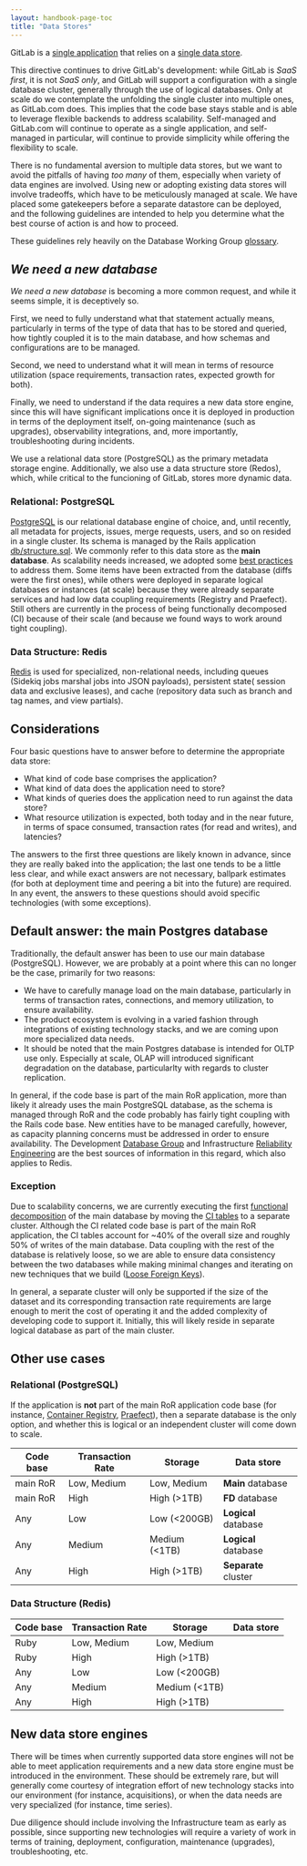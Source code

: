 ```yaml
---
layout: handbook-page-toc
title: "Data Stores"
---
```


GitLab is a [single application](https://about.gitlab.com/handbook/product/single-application/) that relies on a [single data store](https://about.gitlab.com/handbook/product/single-application/#single-data-store).

This directive continues to drive GitLab's development: while GitLab is *SaaS first*, it is not *SaaS only*, and GitLab will support a configuration with a single database cluster, generally through the use of logical databases. Only at scale do we contemplate the unfolding the single cluster into multiple ones, as GitLab.com does. This implies that the code base stays stable and is able to leverage flexible backends to address scalability. Self-managed and GitLab.com will continue to operate as a single application, and self-managed in particular, will continue to provide simplicity while offering the flexibility to scale.

There is no fundamental aversion to multiple data stores, but we want to avoid the pitfalls of having *too many* of them, especially when variety of data engines are involved. Using new or adopting existing data stores will involve tradeoffs, which have to be meticulously managed at scale. We have placed some gatekeepers before a separate datastore can be deployed, and the following guidelines are intended to help you determine what the best course of action is and how to proceed.

These guidelines rely heavily on the Database Working Group [glossary](/company/team/structure/working-groups/database-scalability/#glossary).

## *We need a new database*

*We need a new database* is becoming a more common request, and while it seems simple, it is deceptively so.

First, we need to fully understand what that statement actually means, particularly in terms of the type of data that has to be stored and queried, how tightly coupled it is to the main database, and how schemas and configurations are to be managed. 

Second, we need to understand what it will mean in terms of resource utilization (space requirements, transaction rates, expected growth for both). 

Finally, we need to understand if the data requires a new data store engine, since this will have significant implications once it is deployed in production in terms of the deployment itself, on-going maintenance (such as upgrades), observability integrations, and, more importantly, troubleshooting during incidents.

We use a relational data store (PostgreSQL) as the primary metadata storage engine. Additionally, we also use a data structure store (Redos), which, while critical to the funcioning of GitLab, stores more dynamic data.

### Relational: PostgreSQL

[PostgreSQL](https://docs.gitlab.com/ee/development/scalability.html#postgresql) is our relational database engine of choice, and, until recently, all metadata for projects, issues, merge requests, users, and so on resided in a single cluster. Its schema is managed by the Rails application [db/structure.sql](https://gitlab.com/gitlab-org/gitlab/-/blob/master/db/structure.sql). We commonly refer to this data store as the **main database**. As scalability needs increased, we adopted some [best practices](https://about.gitlab.com/handbook/engineering/architecture/practice/scalability/) to address them. Some items have been extracted from the database (diffs were the first ones), while others were deployed in separate logical databases or instances (at scale) because they were already separate services and had low data coupling requirements (Registry and Praefect). Still others are currently in the process of being functionally decomposed (CI) because of their scale (and because we found ways to work around tight coupling).

### Data Structure: Redis

[Redis](https://docs.gitlab.com/ee/development/scalability.html#redis) is used for specialized, non-relational needs, including queues (Sidekiq jobs marshal jobs into JSON payloads), persistent state( session data and exclusive leases), and cache (repository data such as branch and tag names, and view partials).

## Considerations

Four basic questions have to answer before to determine the appropriate data store:

* What kind of code base comprises the application?
* What kind of data does the application need to store?
* What kinds of queries does the application need to run against the data store?
* What resource utilization is expected, both today and in the near future, in terms of space consumed, transaction rates (for read and writes), and latencies?

The answers to the first three questions are likely known in advance, since they are really baked into the application; the last one tends to be a little less clear, and while exact answers are not necessary, ballpark estimates (for both at deployment time and peering a bit into the future) are required. In any event, the answers to these questions should avoid specific technologies (with some exceptions).

## Default answer: the main Postgres database

Traditionally, the default answer has been to use our main database (PostgreSQL). However, we are probably at a point where this can no longer be the case, primarily for two reasons:

* We have to carefully manage load on the main database, particularly in terms of transaction rates, connections, and memory utilization, to ensure availability.
* The product ecosystem is evolving in a varied fashion through integrations of existing technology stacks, and we are coming upon more specialized data needs.
* It should be noted that the main Postgres database is intended for OLTP use only. Especially at scale, OLAP will introduced significant degradation on the database, particularlty with regards to cluster replication.

In general, if the code base is part of the main RoR application, more than likely it already uses the main PostgreSQL database, as the schema is managed through RoR and the code probably has fairly tight coupling with the Rails code base. New entities have to be managed carefully, however, as capacity planning concerns must be addressed in order to ensure availability. The Development [Database Group](https://about.gitlab.com/handbook/engineering/development/enablement/database/) and Infrastructure [Reliability Engineering](https://about.gitlab.com/handbook/engineering/infrastructure/team/reliability/) are the best sources of information in this regard, which also applies to Redis.

### Exception

Due to scalability concerns, we are currently executing the first [functional decomposition](https://gitlab.com/groups/gitlab-org/-/epics/6168) of the main database by moving the [CI tables](https://gitlab.com/groups/gitlab-org/-/epics/6167) to a separate cluster. Although the CI related code base is part of the main RoR application, the CI tables account for \~40% of the overall size and roughly 50% of writes of the main database. Data coupling with the rest of the database is relatively loose, so we are able to ensure data consistency between the two databases while making minimal changes and iterating on new techniques that we build ([Loose Foreign Keys](https://docs.gitlab.com/ee/development/database/loose_foreign_keys.html)).

In general, a separate cluster will only be supported if the size of the dataset and its corresponding transaction rate requirements are large enough to merit the cost of operating it and the added complexity of developing code to support it. Initially, this will likely reside in separate logical database as part of the main cluster.

## Other use cases

### Relational (PostgreSQL)

If the application is **not** part of the main RoR application code base (for instance, [Container Registry](https://gitlab.com/gitlab-org/container-registry), [Praefect](https://gitlab.com/gitlab-org/gitaly)), then a separate database is the only option, and whether this is logical or an independent cluster will come down to scale.

| Code base | Transaction Rate | Storage       | Data store           |
| --------- | ---------------- | ------------- | -------------------- |
| main RoR  | Low, Medium      | Low, Medium   | **Main** database    |
| main RoR  | High             | High (>1TB)   | **FD** database      |
| Any       | Low              | Low (<200GB)  | **Logical** database |
| Any       | Medium           | Medium (<1TB) | **Logical** database |
| Any       | High             | High (>1TB)   | **Separate** cluster |

### Data Structure (Redis)

| Code base | Transaction Rate | Storage       | Data store |
| --------- | ---------------- | ------------- | ---------- |
| Ruby      | Low, Medium      | Low, Medium   |            |
| Ruby      | High             | High (>1TB)   |            |
| Any       | Low              | Low (<200GB)  |            |
| Any       | Medium           | Medium (<1TB) |            |
| Any       | High             | High (>1TB)   |            |

## New data store engines

There will be times when currently supported data store engines will not be able to meet application requirements and a new data store engine must be introduced in the environment. These should be extremely rare, but will generally come courtesy of integration effort of new technology stacks into our environment (for instance, acquisitions), or when the data needs are very specialized (for instance, time series).

Due diligence should include involving the Infrastructure team as early as possible, since supporting new technologies will require a variety of work in terms of training, deployment, configuration, maintenance (upgrades), troubleshooting, etc.
